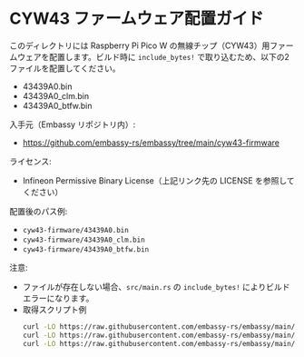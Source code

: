 # CYW43 ファームウェア配置ガイド

このディレクトリには Raspberry Pi Pico W の無線チップ（CYW43）用ファームウェアを配置します。ビルド時に `include_bytes!` で取り込むため、以下の2ファイルを配置してください。

- 43439A0.bin
- 43439A0_clm.bin
- 43439A0_btfw.bin

入手元（Embassy リポジトリ内）:
- https://github.com/embassy-rs/embassy/tree/main/cyw43-firmware

ライセンス:
- Infineon Permissive Binary License（上記リンク先の LICENSE を参照してください）

配置後のパス例:
- `cyw43-firmware/43439A0.bin`
- `cyw43-firmware/43439A0_clm.bin`
- `cyw43-firmware/43439A0_btfw.bin`

注意:
- ファイルが存在しない場合、`src/main.rs` の `include_bytes!` によりビルドエラーになります。
- 取得スクリプト例
  ```bash
  curl -LO https://raw.githubusercontent.com/embassy-rs/embassy/main/cyw43-firmware/43439A0.bin
  curl -LO https://raw.githubusercontent.com/embassy-rs/embassy/main/cyw43-firmware/43439A0_clm.bin
  curl -LO https://raw.githubusercontent.com/embassy-rs/embassy/main/cyw43-firmware/43439A0_btfw.bin
  ```

